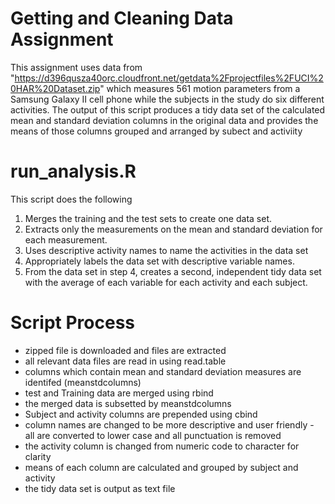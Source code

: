 # Getting and Cleaning Data Assignment
This assignment uses  data from "https://d396qusza40orc.cloudfront.net/getdata%2Fprojectfiles%2FUCI%20HAR%20Dataset.zip" which measures 561 motion parameters from a Samsung Galaxy II cell phone while the subjects in the study do six different activities.  The output of this script produces a tidy data set of the calculated mean and standard deviation columns in the original data and provides the means of those columns grouped and arranged by subect and activiity

# run_analysis.R
This script does the following  
1.  Merges the training and the test sets to create one data set.  
2.  Extracts only the measurements on the mean and standard deviation for each measurement.  
3.  Uses descriptive activity names to name the activities in the data set  
4.  Appropriately labels the data set with descriptive variable names.  
5.  From the data set in step 4, creates a second, independent tidy data set with the average of each variable for each activity and each subject.  

# Script Process
* zipped file is downloaded and files are extracted
* all relevant data files are read in using read.table
* columns which contain mean and standard deviation measures are identifed (meanstdcolumns)
* test and Training data are merged using rbind
* the merged data is subsetted by meanstdcolumns
* Subject and activity columns are prepended using cbind
* column names are changed to be more descriptive and user friendly - all are converted to lower case and all punctuation is removed
* the activity column is changed from numeric code to character for clarity
* means of each column are calculated and grouped by subject and activity
* the tidy data set is output as text file


